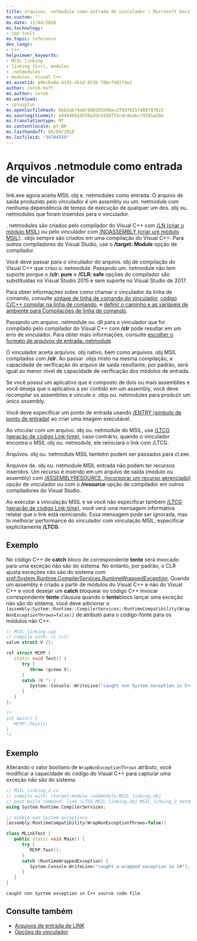 ```yaml
---
title: arquivos. netmodule como entrada de vinculador | Microsoft Docs
ms.custom: ''
ms.date: 11/04/2016
ms.technology:
- cpp-tools
ms.topic: reference
dev_langs:
- C++
helpviewer_keywords:
- MSIL linking
- linking [C++], modules
- .netmodules
- modules, Visual C++
ms.assetid: a4bcbe8a-4255-451d-853b-f88cfd82f4e1
author: corob-msft
ms.author: corob
ms.workload:
- cplusplus
ms.openlocfilehash: bbb2ab74e8c9d0285b9bec2f9979257d89797022
ms.sourcegitcommit: a4454b91d556a3dc43d8755cdcdeabcc9285a20e
ms.translationtype: MT
ms.contentlocale: pt-BR
ms.lasthandoff: 06/04/2018
ms.locfileid: "34704559"
---
```

# <a name="netmodule-files-as-linker-input"></a>Arquivos .netmodule como entrada de vinculador

link.exe agora aceita MSIL obj e. netmodules como entrada. O arquivo de saída produzido pelo vinculador é um assembly ou um. netmodule com nenhuma dependência de tempo de execução de qualquer um dos. obj ou. netmodules que foram inseridos para o vinculador.

. netmodules são criados pelo compilador do Visual C++ com [/LN (criar o módulo MSIL)](../../build/reference/ln-create-msil-module.md) ou pelo vinculador com [/NOASSEMBLY (criar um módulo MSIL)](../../build/reference/noassembly-create-a-msil-module.md). .objs sempre são criados em uma compilação do Visual C++. Para outros compiladores do Visual Studio, use o **/target: Module** opção de compilador.

Você deve passar para o vinculador do arquivo. obj de compilação do Visual C++ que criou o. netmodule. Passando um. netmodule não tem suporte porque o **/clr: pure** e **/CLR: safe** opções do compilador são substituídas no Visual Studio 2015 e sem suporte no Visual Studio de 2017.

Para obter informações sobre como chamar o vinculador da linha de comando, consulte [sintaxe de linha de comando do vinculador](../../build/reference/linker-command-line-syntax.md), [código C/C++ compilar na linha de comando](../../build/building-on-the-command-line.md), e [definir o caminho e as variáveis de ambiente para Compilações de linha de comando](../../build/setting-the-path-and-environment-variables-for-command-line-builds.md).

Passando um arquivo. netmodule ou. dll para o vinculador que foi compilado pelo compilador do Visual C++ com **/clr** pode resultar em um erro de vinculador. Para obter mais informações, consulte [escolher o formato de arquivos de entrada. netmodule](../../build/reference/choosing-the-format-of-netmodule-input-files.md).

O vinculador aceita arquivos. obj nativo, bem como arquivos. obj MSIL compilados com **/clr**. Ao passar .objs misto na mesma compilação, a capacidade de verificação do arquivo de saída resultante, por padrão, será igual ao menor nível de capacidade de verificação dos módulos de entrada.

Se você possui um aplicativo que é composto de dois ou mais assemblies e você deseja que o aplicativo a ser contido em um assembly, você deve recompilar os assemblies e vincule o .objs ou. netmodules para produzir um único assembly.

Você deve especificar um ponto de entrada usando [/ENTRY (símbolo de ponto de entrada)](../../build/reference/entry-entry-point-symbol.md) ao criar uma imagem executável.

Ao vincular com um arquivo. obj ou. netmodule do MSIL, use [/LTCG (geração de código Link-time)](../../build/reference/ltcg-link-time-code-generation.md), caso contrário, quando o vinculador encontra o MSIL obj ou. netmodule, ele reiniciará o link com /LTCG.

Arquivos. obj ou. netmodule MSIL também podem ser passados para cl.exe.

Arquivos de. obj ou. netmodule MSIL entrada não podem ter recursos inseridos. Um recurso é inserido em um arquivo de saída (módulo ou assembly) com [/ASSEMBLYRESOURCE. (incorporar um recurso gerenciado)](../../build/reference/assemblyresource-embed-a-managed-resource.md) opção de vinculador ou com o **/resource** opção de compilador em outros compiladores do Visual Studio.

Ao executar a vinculação MSIL e se você não especificar também [/LTCG (geração de código Link-time)](../../build/reference/ltcg-link-time-code-generation.md), você verá uma mensagem informativa relatar que o link está reiniciando. Essa mensagem pode ser ignorada, mas to melhorar performance do vinculador com vinculação MSIL, especificar explicitamente **/LTCG**.

## <a name="example"></a>Exemplo

No código C++ de **catch** bloco de correspondente **tente** será invocado para uma exceção não são do sistema. No entanto, por padrão, o CLR ajusta exceções não são do sistema com <xref:System.Runtime.CompilerServices.RuntimeWrappedException>. Quando um assembly é criado a partir de módulos do Visual C++ e não do Visual C++ e você desejar um **catch** bloquear no código C++ invocar correspondente **tente** cláusula quando o **tente**bloco lançar uma exceção não são do sistema, você deve adicionar o `[assembly:System::Runtime::CompilerServices::RuntimeCompatibility(WrapNonExceptionThrows=false)]` de atributo para o código-fonte para os módulos não C++.

```cpp
// MSIL_linking.cpp
// compile with: /c /clr
value struct V {};

ref struct MCPP {
   static void Test() {
      try {
         throw (gcnew V);
      }
      catch (V ^) {
         System::Console::WriteLine("caught non System exception in C++ source code file");
      }
   }
};

/*
int main() {
   MCPP::Test();
}
*/
```

## <a name="example"></a>Exemplo

Alterando o valor booliano de `WrapNonExceptionThrows` atributo, você modificar a capacidade do código do Visual C++ para capturar uma exceção não são do sistema.

```cpp
// MSIL_linking_2.cs
// compile with: /target:module /addmodule:MSIL_linking.obj
// post-build command: link /LTCG MSIL_linking.obj MSIL_linking_2.netmodule /entry:MLinkTest.Main /out:MSIL_linking_2.exe /subsystem:console
using System.Runtime.CompilerServices;

// enable non System exceptions
[assembly:RuntimeCompatibility(WrapNonExceptionThrows=false)]

class MLinkTest {
   public static void Main() {
      try {
         MCPP.Test();
      }
      catch (RuntimeWrappedException) {
         System.Console.WriteLine("caught a wrapped exception in C#");
      }
   }
}
```

```Output
caught non System exception in C++ source code file
```

## <a name="see-also"></a>Consulte também

- [Arquivos de entrada de LINK](../../build/reference/link-input-files.md)
- [Opções do vinculador](../../build/reference/linker-options.md)

